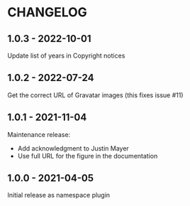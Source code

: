 CHANGELOG
=========

1.0.3 - 2022-10-01
------------------

Update list of years in Copyright notices

1.0.2 - 2022-07-24
------------------

Get the correct URL of Gravatar images (this fixes issue #11)

1.0.1 - 2021-11-04
------------------

Maintenance release:
- Add acknowledgment to Justin Mayer
- Use full URL for the figure in the documentation

1.0.0 - 2021-04-05
------------------

Initial release as namespace plugin
